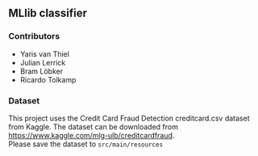 ## MLlib classifier

### Contributors
* Yaris van Thiel
* Julian Lerrick
* Bram Löbker
* Ricardo Tolkamp

### Dataset
This project uses the Credit Card Fraud Detection creditcard.csv dataset from Kaggle. The dataset can be downloaded from https://www.kaggle.com/mlg-ulb/creditcardfraud.  
Please save the dataset to ```src/main/resources```